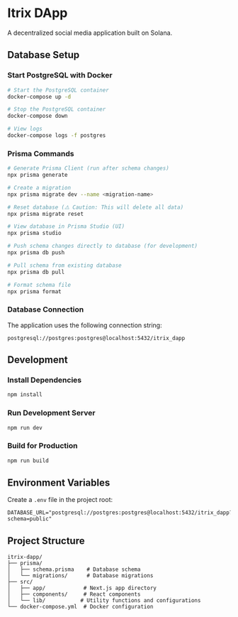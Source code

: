 # Itrix DApp

A decentralized social media application built on Solana.

## Database Setup

### Start PostgreSQL with Docker
```bash
# Start the PostgreSQL container
docker-compose up -d

# Stop the PostgreSQL container
docker-compose down

# View logs
docker-compose logs -f postgres
```

### Prisma Commands

```bash
# Generate Prisma Client (run after schema changes)
npx prisma generate

# Create a migration
npx prisma migrate dev --name <migration-name>

# Reset database (⚠️ Caution: This will delete all data)
npx prisma migrate reset

# View database in Prisma Studio (UI)
npx prisma studio

# Push schema changes directly to database (for development)
npx prisma db push

# Pull schema from existing database
npx prisma db pull

# Format schema file
npx prisma format
```

### Database Connection
The application uses the following connection string:
```
postgresql://postgres:postgres@localhost:5432/itrix_dapp
```

## Development

### Install Dependencies
```bash
npm install
```

### Run Development Server
```bash
npm run dev
```

### Build for Production
```bash
npm run build
```

## Environment Variables

Create a `.env` file in the project root:
```env
DATABASE_URL="postgresql://postgres:postgres@localhost:5432/itrix_dapp?schema=public"
```

## Project Structure

```
itrix-dapp/
├── prisma/
│   ├── schema.prisma    # Database schema
│   └── migrations/      # Database migrations
├── src/
│   ├── app/            # Next.js app directory
│   ├── components/     # React components
│   └── lib/           # Utility functions and configurations
└── docker-compose.yml  # Docker configuration
```
